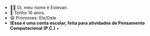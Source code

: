 - 👋🏻 Oi, meu nome é Estevan.
- 🐣 Tenho 16 anos.
- 😄 Pronomes: Ele/Dele
- **(Essa é uma conta escolar, feita para atividades de Pensamento Computacional (P.C.)** •

<!---
EsH29H/EsH29H is a ✨ special ✨ repository because its `README.md` (this file) appears on your GitHub profile.
You can click the Preview link to take a look at your changes.
--->
